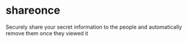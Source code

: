 # shareonce
Securely share your secret information to the people and automatically remove them once they viewed it 
